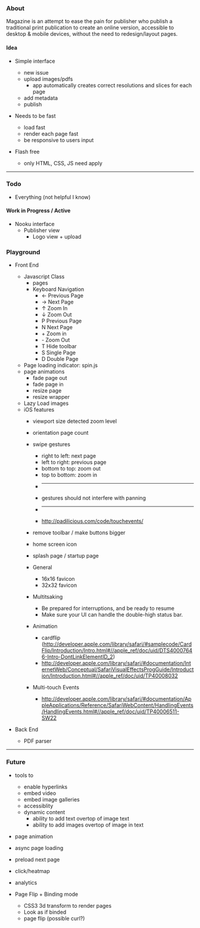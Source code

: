 ### About

Magazine is an attempt to ease the pain for publisher who publish a traditional print publication to create an online version, accessible to desktop &amp; mobile devices, without the need to redesign/layout pages.

#### Idea

+ Simple interface
	+ new issue
	+ upload images/pdfs
		+ app automatically creates correct resolutions and slices for each page
	+ add metadata
	+ publish
	
+ Needs to be fast
	+ load fast
	+ render each page fast
	+ be responsive to users input

+ Flash free
	+ only HTML, CSS, JS need apply

---  

### Todo
+ Everything (not helpful I know)

#### Work in Progress / Active
+ Nooku interface
	+ Publisher view
		+ Logo view + upload
		
### Playground
+ Front End
	+ Javascript Class
		+ pages
		+ Keyboard Navigation
			+ &larr;	Previous Page
			+ &rarr;	Next Page
			+ &uarr;	Zoom In
			+ &darr;	Zoom Out
			+ P		Previous Page
			+ N		Next Page
			+ \+		Zoom in
			+ \-		Zoom Out
			+ T		Hide toolbar
			+ S		Single Page
			+ D		Double Page
	+ Page loading indicator: spin.js	
	+ page animations
		+ fade page out
		+ fade page in
		+ resize page
		+ resize wrapper
	+ Lazy Load images
	+ iOS features
		+ viewport size detected zoom level
		+ orientation page count
		+ swipe gestures
			+ right to left: next page
			+ left to right: previous page
			+ bottom to top: zoom out
			+ top to bottom: zoom in
			+ ---
			+ gestures should not interfere with panning
			+ ---
			+ http://padilicious.com/code/touchevents/
		+ remove toolbar / make buttons bigger
		+ home screen icon
		+ splash page / startup page
		+ General
			+ 16x16 favicon
			+ 32x32 favicon
		
		+ Multitsaking
			+ Be prepared for interruptions, and be ready to resume
			+ Make sure your UI can handle the double-high status bar.
				
		+ Animation
			+ cardflip (http://developer.apple.com/library/safari/#samplecode/CardFlip/Introduction/Intro.html#//apple_ref/doc/uid/DTS40007646-Intro-DontLinkElementID_2)
			+ http://developer.apple.com/library/safari/#documentation/InternetWeb/Conceptual/SafariVisualEffectsProgGuide/Introduction/Introduction.html#//apple_ref/doc/uid/TP40008032
			
		+ Multi-touch Events
			+ http://developer.apple.com/library/safari/#documentation/AppleApplications/Reference/SafariWebContent/HandlingEvents/HandlingEvents.html#//apple_ref/doc/uid/TP40006511-SW22

+ Back End
	+ PDF parser
---  

### Future

+ tools to
	+ enable hyperlinks
	+ embed video
	+ embed image galleries
	+ accessiblity
	+ dynamic content
		+ ability to add text overtop of image text
		+ ability to add images overtop of image in text
		
+ page animation
+ async page loading
+ preload next page
+ click/heatmap
+ analytics
+ Page Flip + Binding mode
	+ CSS3 3d transform to render pages
	+ Look as if binded
	+ page flip (possible curl?)